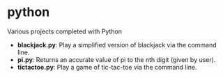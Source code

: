 # python
Various projects completed with Python

- **blackjack.py**: Play a simplified version of blackjack via the command line.
- **pi.py**: Returns an accurate value of pi to the nth digit (given by user).
- **tictactoe.py**: Play a game of tic-tac-toe via the command line.
